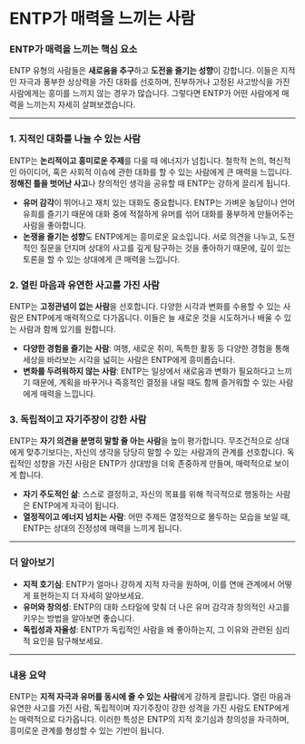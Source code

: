 # ENTP가 매력을 느끼는 사람  

### ENTP가 매력을 느끼는 핵심 요소

ENTP 유형의 사람들은 **새로움을 추구**하고 **도전을 즐기는 성향**이 강합니다. 이들은 지적인 자극과 풍부한 상상력을 가진 대화를 선호하며, 진부하거나 고정된 사고방식을 가진 사람에게는 흥미를 느끼지 않는 경우가 많습니다. 그렇다면 ENTP가 어떤 사람에게 매력을 느끼는지 자세히 살펴보겠습니다.

---

### 1. 지적인 대화를 나눌 수 있는 사람

ENTP는 **논리적이고 흥미로운 주제**를 다룰 때 에너지가 넘칩니다. 철학적 논의, 혁신적인 아이디어, 혹은 사회적 이슈에 관한 대화를 할 수 있는 사람에게 큰 매력을 느낍니다. **정해진 틀을 벗어난 사고**나 창의적인 생각을 공유할 때 ENTP는 강하게 끌리게 됩니다.

* **유머 감각**이 뛰어나고 재치 있는 대화도 중요합니다. ENTP는 가벼운 농담이나 언어 유희를 즐기기 때문에 대화 중에 적절하게 유머를 섞어 대화를 풍부하게 만들어주는 사람을 좋아합니다.
* **논쟁을 즐기는 성향**도 ENTP에게는 흥미로운 요소입니다. 서로 의견을 나누고, 도전적인 질문을 던지며 상대의 사고를 깊게 탐구하는 것을 좋아하기 때문에, 깊이 있는 토론을 할 수 있는 상대에게 큰 매력을 느낍니다.

### 2. 열린 마음과 유연한 사고를 가진 사람

ENTP는 **고정관념이 없는 사람**을 선호합니다. 다양한 시각과 변화를 수용할 수 있는 사람은 ENTP에게 매력적으로 다가옵니다. 이들은 늘 새로운 것을 시도하거나 배울 수 있는 사람과 함께 있기를 원합니다.

* **다양한 경험을 즐기는 사람**: 여행, 새로운 취미, 독특한 활동 등 다양한 경험을 통해 세상을 바라보는 시각을 넓히는 사람은 ENTP에게 흥미롭습니다.
* **변화를 두려워하지 않는 사람**: ENTP는 일상에서 새로움과 변화가 필요하다고 느끼기 때문에, 계획을 바꾸거나 즉흥적인 결정을 내릴 때도 함께 즐거워할 수 있는 사람에게 매력을 느낍니다.

### 3. 독립적이고 자기주장이 강한 사람

ENTP는 **자기 의견을 분명히 말할 줄 아는 사람**을 높이 평가합니다. 무조건적으로 상대에게 맞추기보다는, 자신의 생각을 당당히 말할 수 있는 사람과의 관계를 선호합니다. 독립적인 성향을 가진 사람은 ENTP가 상대방을 더욱 존중하게 만들며, 매력적으로 보이게 합니다.

* **자기 주도적인 삶**: 스스로 결정하고, 자신의 목표를 위해 적극적으로 행동하는 사람은 ENTP에게 자극이 됩니다.
* **열정적이고 에너지 넘치는 사람**: 어떤 주제든 열정적으로 몰두하는 모습을 보일 때, ENTP는 상대의 진정성에 매력을 느끼게 됩니다.

---

### 더 알아보기

* **지적 호기심**: ENTP가 얼마나 강하게 지적 자극을 원하며, 이를 연애 관계에서 어떻게 표현하는지 더 자세히 알아보세요.
* **유머와 창의성**: ENTP의 대화 스타일에 맞춰 더 나은 유머 감각과 창의적인 사고를 키우는 방법을 알아보면 좋습니다.
* **독립성과 자율성**: ENTP가 독립적인 사람을 왜 좋아하는지, 그 이유와 관련된 심리적 요인을 탐구해보세요.

---

### 내용 요약

ENTP는 **지적 자극과 유머를 동시에 줄 수 있는 사람**에게 강하게 끌립니다. 열린 마음과 유연한 사고를 가진 사람, 독립적이며 자기주장이 강한 성격을 가진 사람도 ENTP에게는 매력적으로 다가옵니다. 이러한 특성은 ENTP의 지적 호기심과 창의성을 자극하며, 흥미로운 관계를 형성할 수 있는 기반이 됩니다.